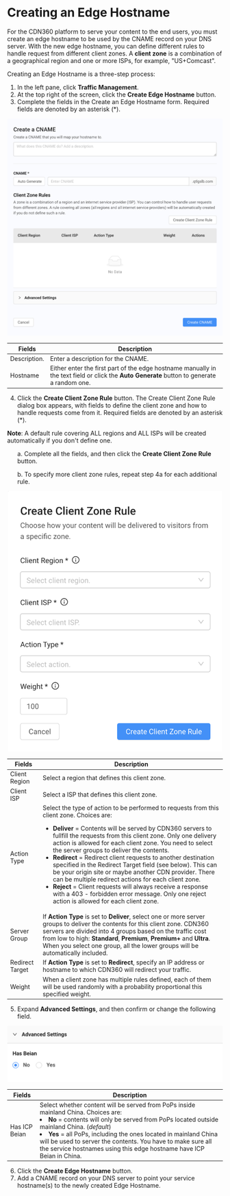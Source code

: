 # Creating an Edge Hostname 

For the CDN360 platform to serve your content to the end users, you must create an edge hostname to be used by the CNAME record on your DNS server. With the new edge hostname, you can define different rules to handle request from different client zones. A **client zone** is a combination of a geographical region and one or more ISPs, for example, "US+Comcast".

Creating an Edge Hostname is a three-step process:

1. In the left pane, click **Traffic Management**.
2. At the top right of the screen, click the **Create Edge Hostname** button. 
3. Complete the fields in the Create an Edge Hostname form. Required fields are denoted by an asterisk (\*).

<p align=center><img src="/docs/resources/images/cname1.png" alt="cname overview page" width="900"></p>


| **Fields**                               | **Description**                     |
| ---------------------------------------- | ----------------------------------- |
| Description. | Enter a description for the CNAME.  |
| Hostname       | Either enter the first part of the edge hostname manually in the text field or click the **Auto Generate** button to generate a random one. |

4. Click the **Create Client Zone Rule** button. The Create Client Zone Rule dialog box appears, with fields to define the client zone and how to handle requests come from it. Required fields are denoted by an asterisk (\*).

**Note**: A default rule covering ALL regions and ALL ISPs will be created automatically if you don't define one.

<ul>a. Complete all the fields, and then click the <strong>Create Client Zone Rule</strong> button. 

b. To specify more client zone rules, repeat step 4a for each additional rule.</ul>

<p align=center><img src="/docs/resources/images/Create Client Region Rule.png" alt="createclient region rule" width="500"></p>

| **Fields**        | **Description**                                                           |
| ----------------- | ------------------------------------------------------------------------- |
| Client Region     | Select a region that defines this client zone.|
| Client ISP        | Select a ISP that defines this client zone.|
| Action Type       | Select the type of action to be performed to requests from this client zone. Choices are:<br><ul><li><strong>Deliver</strong> = Contents will be served by CDN360 servers to fullfill the requests from this client zone. Only one delivery action is allowed for each client zone. You need to select the server groups to deliver the contents. </li><li><strong>Redirect</strong> = Redirect client requests to another destination specified in the Redirect Target field (see below). This can be your origin site or maybe another CDN provider. There can be multiple redirect actions for each client zone.</li><li><strong>Reject</strong> = Client requests will always receive a response with a 403 - forbidden error message. Only one reject action is allowed for each client zone.</li></ul>  
| Server Group      | If <strong>Action Type</strong> is set to <strong>Deliver</strong>, select one or more server groups to deliver the contents for this client zone. CDN360 servers are divided into 4 groups based on the traffic cost from low to high: <strong>Standard</strong>, <strong>Premium</strong>, <strong>Premium+</strong> and <strong>Ultra</strong>. When you select one group, all the lower groups will be automatically included. |
| Redirect Target   | If <strong>Action Type</strong> is set to <strong>Redirect</strong>, specify an IP address or hostname to which CDN360 will redirect your traffic. |
| Weight | When a client zone has multiple rules defined, each of them will be used randomly with a probability proportional this specified weight. |

5. Expand **Advanced Settings**, and then confirm or change the following field.

<p align=center><img src="/docs/resources/images/cname3.png" alt="advanced settings" width="600"></p>

| **Fields**      | **Description**                                              |
| --------------- | ------------------------------------------------------------ |
| Has ICP Beian   |   Select whether content will be served from PoPs inside mainland China. Choices are: <br><li><strong>No</strong> = contents will only be served from PoPs located outside mainland China. (*default*)</li><li><strong>Yes</strong> = all PoPs, including the ones located in mainland China will be used to server the contents. You have to make sure all the service hostnames using this edge hostname have ICP Beian in China.</li>|

6. Click the **Create Edge Hostname** button.
7. Add a CNAME record on your DNS server to point your service hostname(s) to the newly created Edge Hostname.
